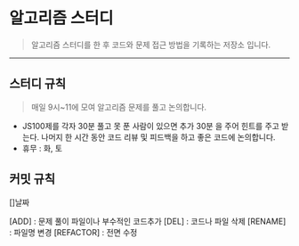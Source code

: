# 알고리즘 스터디
> 알고리즘 스터디를 한 후 코드와 문제 접근 방법을 기록하는 저장소 입니다.

* * *
## 스터디 규칙
> 매일 9시~11에 모여 알고리즘 문제를 풀고 논의합니다.
- JS100제를 각자 30분 풀고 못 푼 사람이 있으면 추가 30분 을 주어 힌트를 주고 받는다. 나머지 한 시간 동안 코드 리뷰 및 피드백을 하고 좋은 코드에 논의합니다.
- 휴무 : 화, 토

## 커밋 규칙
[]날짜

[ADD] : 문제 풀이 파일이나 부수적인 코드추가
[DEL] : 코드나 파일 삭제
[RENAME] : 파일명 변경
[REFACTOR] : 전면 수정


